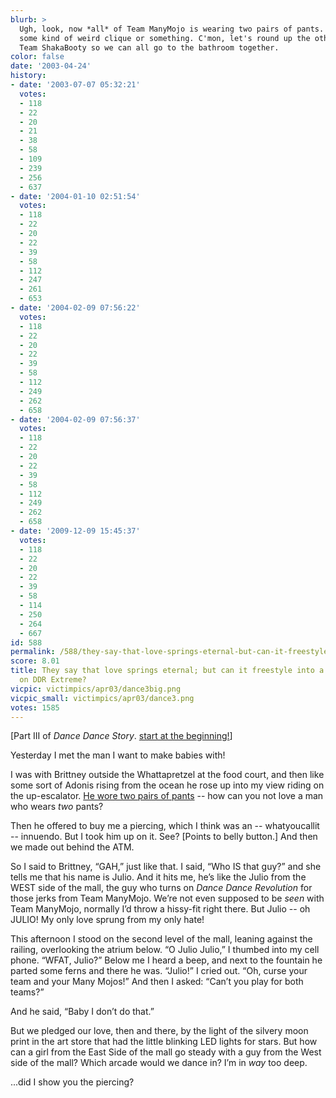 ```yaml
---
blurb: >
  Ugh, look, now *all* of Team ManyMojo is wearing two pairs of pants. They're like
  some kind of weird clique or something. C'mon, let's round up the other 20 people
  Team ShakaBooty so we can all go to the bathroom together.
color: false
date: '2003-04-24'
history:
- date: '2003-07-07 05:32:21'
  votes:
  - 118
  - 22
  - 20
  - 21
  - 38
  - 58
  - 109
  - 239
  - 256
  - 637
- date: '2004-01-10 02:51:54'
  votes:
  - 118
  - 22
  - 20
  - 22
  - 39
  - 58
  - 112
  - 247
  - 261
  - 653
- date: '2004-02-09 07:56:22'
  votes:
  - 118
  - 22
  - 20
  - 22
  - 39
  - 58
  - 112
  - 249
  - 262
  - 658
- date: '2004-02-09 07:56:37'
  votes:
  - 118
  - 22
  - 20
  - 22
  - 39
  - 58
  - 112
  - 249
  - 262
  - 658
- date: '2009-12-09 15:45:37'
  votes:
  - 118
  - 22
  - 20
  - 22
  - 39
  - 58
  - 114
  - 250
  - 264
  - 667
id: 588
permalink: /588/they-say-that-love-springs-eternal-but-can-it-freestyle-into-a-caution-drop-on-ddr-extreme/
score: 8.01
title: They say that love springs eternal; but can it freestyle into a Caution Drop
  on DDR Extreme?
vicpic: victimpics/apr03/dance3big.png
vicpic_small: victimpics/apr03/dance3.png
votes: 1585
---
```


\[Part III of *Dance Dance Story*. [start at the
beginning!](@/victim/586.md)\]

Yesterday I met the man I want to make babies with!

I was with Brittney outside the Whattapretzel at the food court, and
then like some sort of Adonis rising from the ocean he rose up into my
view riding on the up-escalator. [He wore two pairs of
pants](@/victim/587.md) -- how can you not love a man who wears *two*
pants?

Then he offered to buy me a piercing, which I think was an --
whatyoucallit -- innuendo. But I took him up on it. See? \[Points to
belly button.\] And then we made out behind the ATM.

So I said to Brittney, “GAH,” just like that. I said, “Who IS that guy?”
and she tells me that his name is Julio. And it hits me, he’s like the
Julio from the WEST side of the mall, the guy who turns on *Dance Dance
Revolution* for those jerks from Team ManyMojo. We’re not even supposed
to be *seen* with Team ManyMojo, normally I’d throw a hissy-fit right
there. But Julio -- oh JULIO! My only love sprung from my only hate!

This afternoon I stood on the second level of the mall, leaning against
the railing, overlooking the atrium below. “O Julio Julio,” I thumbed
into my cell phone. “WFAT, Julio?” Below me I heard a beep, and next to
the fountain he parted some ferns and there he was. “Julio!” I cried
out. “Oh, curse your team and your Many Mojos!” And then I asked: “Can’t
you play for both teams?”

And he said, “Baby I don’t do that.”

But we pledged our love, then and there, by the light of the silvery
moon print in the art store that had the little blinking LED lights for
stars. But how can a girl from the East Side of the mall go steady with
a guy from the West side of the mall? Which arcade would we dance in?
I’m in *way* too deep.

...did I show you the piercing?